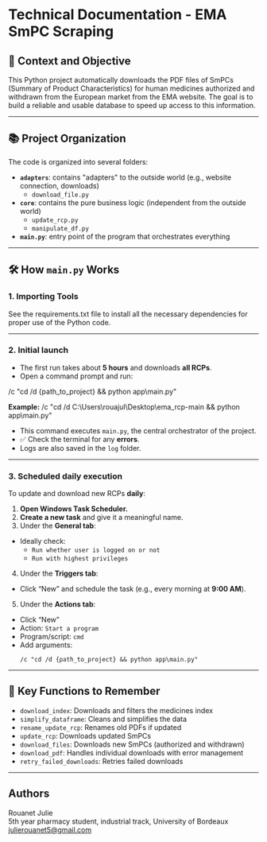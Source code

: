 # Technical Documentation - EMA SmPC Scraping

## 📰 **Context and Objective**

This Python project automatically downloads the PDF files of SmPCs (Summary of Product Characteristics) for human medicines authorized and withdrawn from the European market from the EMA website. 
The goal is to build a reliable and usable database to speed up access to this information.

---

## 📚 **Project Organization**

The code is organized into several folders:

- **`adapters`**: contains "adapters" to the outside world (e.g., website connection, downloads)
    - `download_file.py`
- **`core`**: contains the pure business logic (independent from the outside world)
    - `update_rcp.py`
    - `manipulate_df.py`
- **`main.py`**: entry point of the program that orchestrates everything

---

## 🛠️ **How `main.py` Works**

### 1. **Importing Tools**
See the requirements.txt file to install all the necessary dependencies for proper use of the Python code.

---

### 2. Initial launch 
- The first run takes about **5 hours** and downloads **all RCPs**.
- Open a command prompt and run:

/c "cd /d {path_to_project} && python app\main.py"

**Example:**
/c "cd /d C:\Users\rouajul\Desktop\ema_rcp-main && python app\main.py"

- This command executes `main.py`, the central orchestrator of the project.
- ✅ Check the terminal for any **errors**.
- Logs are also saved in the `log` folder.

---

### 3. Scheduled daily execution 
To update and download new RCPs **daily**:

1. **Open Windows Task Scheduler.**
2. **Create a new task** and give it a meaningful name.
3. Under the **General tab**:
 - Ideally check:
   - `Run whether user is logged on or not`
   - `Run with highest privileges`
4. Under the **Triggers tab**:
 - Click “New” and schedule the task (e.g., every morning at **9:00 AM**).
5. Under the **Actions tab**:
 - Click “New”
 - Action: `Start a program`
 - Program/script: `cmd`
 - Add arguments:  
   ```
   /c "cd /d {path_to_project} && python app\main.py"
   ```
---

## 🔧 **Key Functions to Remember**

- `download_index`: Downloads and filters the medicines index
- `simplify_dataframe`: Cleans and simplifies the data
- `rename_update_rcp`: Renames old PDFs if updated
- `update_rcp`: Downloads updated SmPCs
- `download_files`: Downloads new SmPCs (authorized and withdrawn)
- `download_pdf`: Handles individual downloads with error management
- `retry_failed_downloads`: Retries failed downloads

---

## **Authors**

Rouanet Julie  
5th year pharmacy student, industrial track, University of Bordeaux  
julierouanet5@gmail.com